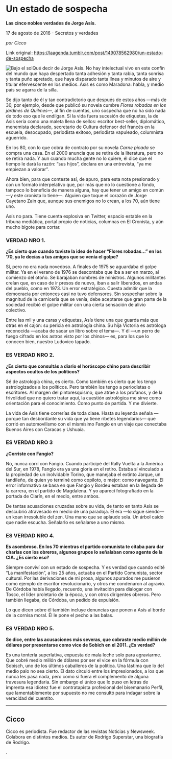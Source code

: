 # Un estado de sospecha

**Las cinco nobles verdades de Jorge Asís.**

17 de agosto de 2016 - Secretos y verdades

_por Cicco_

Link original: https://laagenda.tumblr.com/post/149078562980/un-estado-de-sospecha

![Bajo el sol](https://64.media.tumblr.com/4abd2a5c79e74a11b9dcd41741e9c0a3/tumblr_inline_pjzuuaot8j1t6q87u_500.jpg)Qué decir de Jorge Asís. No hay intelectual vivo en este confín del mundo que haya despertado tanta adhesión y tanta rabia, tanta sonrisa y tanta puño apretado, que haya disparado tanta línea y minutos de aire y titular efervescente en los medios. Asís es como Maradona: habla, y medio país se agarra de la silla. 


Se dijo tanto de él y tan contradictorio que después de estos años —más de 30, por ejemplo, desde que publicó su novela cumbre *Flores robadas en los jardines de Quilmes*—, al fin de cuentas, uno sospecha que no ha sido nada de todo eso que le endilgan. Si la vida fuera sucesión de etiquetas, la de Asís sería como una maleta llena de sellos: escritor best-seller, diplomático, menemista declarado, secretario de Cultura defensor del francés en la escuela, desocupado, periodista exitoso, periodista vapuleado, columnista aguerrido. 


En los 80, con lo que cobra de contrato por su novela *Carne picada* se compra una casa. En el 2000 anuncia que se retira de la literatura, pero no se retira nada. Y aun cuando mucha gente no lo quiere, él dice que el tiempo le dará la razón: “sus hijos”, declara en una entrevista, “ya me empiezan a valorar”.


Ahora bien, para que conteste así, de apuro, para esta nota presionado y con un formato interpelativo que, por más que no lo cuestione a fondo, tampoco lo beneficia de manera alguna, hay que tener un amigo en común —y este cronista lo tiene—. Alguien que toque el corazón de Jorge Cayetano Zain que, aunque sus enemigos no lo crean, a los 70, aún tiene uno. 


Asís no para. Tiene cuenta explosiva en Twitter, espacio estable en la tribuna mediática, portal propio de noticias, columnas en El Cronista, y aún mucho bigote para cortar.


### VERDAD NRO 1.

**¿Es cierto que cuando tuviste la idea de hacer “Flores robadas…” en los ’70, ya le decías a tus amigos que se venía el golpe?**

Sí, pero no era nada novedoso. A finales de 1975 se aguardaba el golpe militar. Ya en el verano de 1976 se descontaba que iba a ser en marzo, al comienzo del otoño. Se barajaban nombres de ministros. Algunos militantes creían que, en caso de ir presos de nuevo, iban a salir liberados, en andas del pueblo, como en 1973. Un error estratégico. Cuesta admitir que la democracia por entonces casi no tuvo defensores. Sin sospechar sobre la magnitud de la carnicería que se venía, debe aceptarse que gran parte de la sociedad recibió el golpe militar con una cierta sensación de alivio colectivo.


Entre las mil y una caras y etiquetas, Asís tiene una que guarda más que otras en el cajón: su pericia en astrología china. Su hija Victoria es astróloga reconocida —acaba de sacar un libro sobre el tema—. Y él —un perro de fuego cifrado en los astros visto por los chinos— es, para los que lo conocen bien, nuestro Ludovico tapado.
 

### ES VERDAD NRO 2.

**¿Es cierto que consultás a diario el horóscopo chino para describir aspectos ocultos de los políticos?**

Sé de astrología china, es cierto. Como también es cierto que los tengo astrologizados a los políticos. Pero también los tengo a periodistas o escritores. Al margen del pintoresquismo, que atrae a los profanos, y de la frivolidad que no quiero tratar aquí, la cuestión astrológica me sirve como orientación para el conocimiento. Como punto de partida. Y me divierte.


La vida de Asís tiene correrías de toda clase. Hasta su leyenda señala —porque tan desbordante su vida que ya tiene ribetes legendarios— que corrió en automovilismo con el mismísimo Fangio en un viaje que conectaba Buenos Aires con Caracas y Ushuaia.


### ES VERDAD NRO 3

**¿Corriste con Fangio?**

No, nunca corrí con Fangio. Cuando participé del Rally Vuelta a la América del Sur, en 1978, Fangio era ya una gloria en el retiro. Estaba sí vinculado a la propiedad de un inolvidable Torino, que manejaba el extinto Jarque, un tandileño, de quien yo terminé como copiloto, o mejor: como navegante. El error informativo se basa en que Fangio y Bordeu estaban en la llegada de la carrera, en el partido de Magdalena. Y yo aparecí fotografiado en la portada de Clarín, en el medio, entre ambos.


De tantas acusaciones cruzadas sobre su vida, de tanto en tanto Asís se descubrió atravesado en medio de una paradoja. Él era —lo sigue siendo— un koan irresoluble del zen. Una mano que se aplaude sola. Un árbol caído que nadie escucha. Señalarlo es señalarse a uno mismo.


### ES VERDAD NRO 4.

**Es asombroso. En los 70 mientras el partido comunista te citaba para dar charlas con los obreros, algunos grupos lo señalaban como agente de la CIA. ¿Es cierto eso?**

Siempre conviví con un estado de sospecha. Y es verdad que cuando edité “La manifestación”, a los 25 años, actuaba en el Partido Comunista, sector cultural. Por las derivaciones de mi prosa, algunos apurados me pusieron como ejemplo de escritor revolucionario, y otros me condenaron al agravio. De Córdoba había llegado, recuerdo, una invitación para dialogar con Tosco, el líder proletario de la época, y con otros dirigentes obreros. Pero también llegaba, de Córdoba, un pedido de expulsión. 

Lo que dicen sobre él también incluye denuncias que ponen a Asís al borde de la cornisa moral. Él le pone el pecho a las balas.

### ES VERDAD NRO 5.

**Se dice, entre las acusaciones más severas, que cobraste medio millón de dólares por presentarse como vice de Sobich en el 2011. ¿Es verdad?**

Es una tontería superlativa, expuesta de mala leche solo para agraviarme. Que cobré medio millón de dólares por ser el vice en la fórmula con Sobisch, uno de los últimos caballeros de la política. Una lástima que lo del medio palo no sea cierto. El dato circuló entre los impresionados, a los que nunca les pasa nada, pero como si fuera el complemento de alguna travesura legendaria. Sin embargo el único que lo puso en letras de imprenta esa idiotez fue el contratapista profesional del bisemanario Perfil, que lamentablemente por supuesto no me consultó para indagar sobre la veracidad del cuentito. 
 



---

 Cicco
------

 Cicco es periodista. Fue redactor de las revistas Noticias y Newsweek. Colabora en distintos medios. Es autor de Rodrigo Superstar, una biografía de Rodrigo.

.

